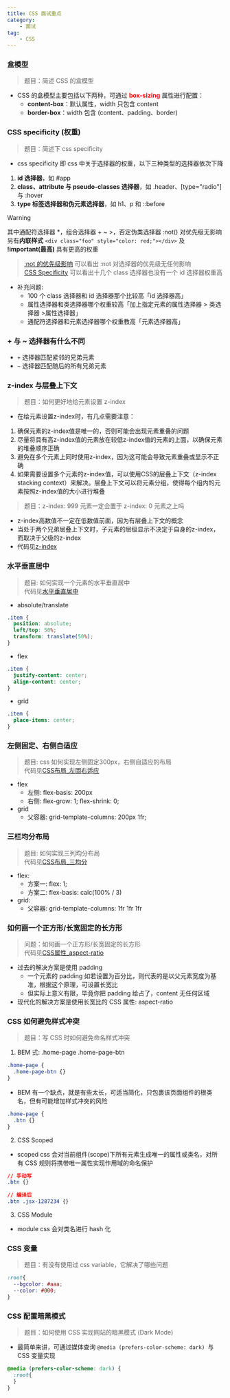 ```yaml
---
title: CSS 面试重点
category:
	- 面试
tag:
	- CSS
---
```


### 盒模型

> 题目：简述 CSS 的盒模型

- CSS 的盒模型主要包括以下两种，可通过 **<font color=red>box-sizing</font>** 属性进行配置：
  - **content-box**：默认属性，width 只包含 content
  - **border-box**：width 包含 (content、padding、border)

### CSS specificity (权重)

> 题目：简述下 css specificity

- css specificity 即 css 中关于选择器的权重，以下三种类型的选择器依次下降

1. **id 选择器**，如 #app
2. **class、attribute 与 pseudo-classes 选择器**，如 .header、[type="radio"] 与 :hover
3. **type 标签选择器和伪元素选择器**，如 h1、p 和 ::before

> [!warning]
> 其中通配符选择器 *，组合选择器 + ~ >，否定伪类选择器 :not() 对优先级无影响<br>
> 另有**内联样式** `<div class="foo" style="color: red;"></div>` 及 **!important(最高)** 具有更高的权重

> [:not 的优先级影响](https://codepen.io/zxwin0125/pen/qBeeORa) 可以看出 :not 对选择器的优先级无任何影响<br>
> [CSS Specificity](https://codepen.io/zxwin0125/pen/rNXXOwa) 可以看出十几个 class 选择器也没有一个 id 选择器权重高

- 补充问题:
  - 100 个 class 选择器和 id 选择器那个比较高「id 选择器高」
  - 属性选择器和类选择器哪个权重较高「加上指定元素的属性选择器 > 类选择器 >属性选择器」
  - 通配符选择器和元素选择器哪个权重教高「元素选择器高」

### + 与 ~ 选择器有什么不同

- `+` 选择器匹配紧邻的兄弟元素
- `~` 选择器匹配随后的所有兄弟元素

### z-index 与层叠上下文

> 题目：如何更好地给元素设置 z-index

- 在给元素设置z-index时，有几点需要注意：

1. 确保元素的z-index值是唯一的，否则可能会出现元素重叠的问题
2. 尽量将具有高z-index值的元素放在较低z-index值的元素的上面，以确保元素的堆叠顺序正确
3. 避免在多个元素上同时使用z-index，因为这可能会导致元素重叠或显示不正确
4. 如果需要设置多个元素的z-index值，可以使用CSS的层叠上下文（z-index stacking context）来解决。层叠上下文可以将元素分组，使得每个组内的元素按照z-index值的大小进行堆叠

> 题目：z-index: 999 元素一定会置于 z-index: 0 元素之上吗

- z-index高数值不一定在低数值前面，因为有层叠上下文的概念
- 当处于两个兄弟层叠上下文时，子元素的层级显示不决定于自身的z-index，而取决于父级的z-index
- 代码见[z-index](https://codepen.io/zxwin0125/pen/mdNNejL)

### 水平垂直居中

> 题目: 如何实现一个元素的水平垂直居中<br>
> 代码见[水平垂直居中](https://codepen.io/zxwin0125/pen/zYggrzE)

- absolute/translate
```css
.item {
  position: absolute;
  left/top: 50%;
  transform: translate(50%);
}
```

- flex
```css
.item {
  justify-content: center;
  align-content: center;
}
```

- grid
```css
.item {
  place-items: center;
}
```

### 左侧固定、右侧自适应

> 题目: css 如何实现左侧固定300px，右侧自适应的布局<br>
> 代码见[CSS布局_左固右适应](https://codepen.io/zxwin0125/pen/mdNNVxY)

- flex
  - 左侧: flex-basis: 200px
  - 右侧: flex-grow: 1; flex-shrink: 0;
- grid
  - 父容器: grid-template-columns: 200px 1fr;

### 三栏均分布局

> 题目: 如何实现三列均分布局<br>
> 代码见[CSS布局_三均分](https://codepen.io/zxwin0125/pen/rNXXxvG)

- flex:
  - 方案一: flex: 1;
  - 方案二: flex-basis: calc(100% / 3)
- grid:
  - 父容器: grid-template-columns: 1fr 1fr 1fr

### 如何画一个正方形/长宽固定的长方形

> 问题：如何画一个正方形/长宽固定的长方形<br>
> 代码见[CSS属性_aspect-ratio](https://codepen.io/zxwin0125/pen/rNXXxvG)

- 过去的解决方案是使用 padding
  - 一个元素的 padding 如若设置为百分比，则代表的是以父元素宽度为基准，根据这个原理，可设置长宽比
  - 但实际上意义有限，毕竟你把 padding 给占了，content 无任何区域
- 现代化的解决方案是使用长宽比的 CSS 属性: aspect-ratio

### CSS 如何避免样式冲突

> 题目：写 CSS 时如何避免命名样式冲突

1. BEM 式: .home-page .home-page-btn
```css
.home-page {
  .home-page-btn {}
}
```
- BEM 有一个缺点，就是有些太长，可适当简化，只包裹该页面组件的根类名，但有可能增加样式冲突的风险
```css
.home-page {
  .btn {}
}
```

2. CSS Scoped

- scoped css 会对当前组件(scope)下所有元素生成唯一的属性或类名，对所有 CSS 规则将携带唯一属性实现作用域的命名保护

```css
// 手动写
.btn {}
 
// 编译后
.btn .jsx-1287234 {}
```

3. CSS Module

- module css 会对类名进行 hash 化

### CSS 变量

> 题目：有没有使用过 css variable，它解决了哪些问题

```css
:root{
  --bgcolor: #aaa;
  --color: #000;
}
```

### CSS 配置暗黑模式

> 题目：如何使用 CSS 实现网站的暗黑模式 (Dark Mode)

- 最简单来讲，可通过媒体查询 `@media (prefers-color-scheme: dark) `与 CSS 变量实现

```css
@media (prefers-color-scheme: dark) {
  :root{
  }
}
```